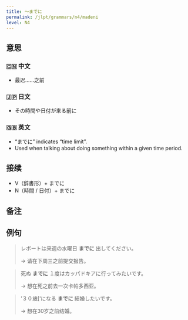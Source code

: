 ```yaml
---
title: 〜までに
permalink: /jlpt/grammars/n4/madeni
level: N4
---
```


## 意思

### 🇨🇳 中文

- 最迟……之前

### 🇯🇵 日文

- その時間や日付が来る前に

### 🇬🇧 英文

- “までに” indicates “time limit”.
- Used when talking about doing something within a given time period.

## 接续

- V（辞書形）+ までに
- N（時間 / 日付）+ までに

## 备注


## 例句

> レポートは来週の水曜日 **までに** 出してください。
>
> → 请在下周三之前提交报告。

> 死ぬ **までに** １度はカッパドキアに行ってみたいです。
>
> → 想在死之前去一次卡帕多西亚。

> ’３０歳[‘になる **までに** 結婚したいです。
>
> → 想在30岁之前结婚。

